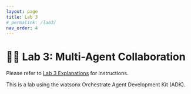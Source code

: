 ```yaml
---
layout: page
title: Lab 3
# permalink: /lab3/
nav_order: 4
---
```

🧑‍💼 Lab 3: Multi-Agent Collaboration
=================================================================================

Please refer to [Lab 3 Explanations](./pdfs/Using%20Collaborator%20Agents%20to%20Implement%20a%20Healthcare%20Insurance%20Provider%20AI%20Agent.pdf) for instructions.

This is a lab using the watsonx Orchestrate Agent Development Kit (ADK).
